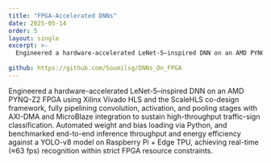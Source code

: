 ```yaml
---
title: "FPGA-Accelerated DNNs"
date: 2025-05-14
order: 5
layout: single
excerpt: >-
  Engineered a hardware-accelerated LeNet-5–inspired DNN on an AMD PYNQ-Z2 FPGA using Xilinx Vivado HLS and the ScaleHLS co-design framework, fully pipelining convolution, activation, and pooling stages with AXI-DMA and MicroBlaze integration to sustain high-throughput traffic-sign classification.
  
github: https://github.com/Soumilsg/DNNs_On_FPGA
---
```


Engineered a hardware-accelerated LeNet-5–inspired DNN on an AMD PYNQ-Z2 FPGA using Xilinx Vivado HLS and the ScaleHLS co-design framework, fully pipelining convolution, activation, and pooling stages with AXI-DMA and MicroBlaze integration to sustain high-throughput traffic-sign classification.
Automated weight and bias loading via Python, and benchmarked end-to-end inference throughput and energy efficiency against a YOLO-v8 model on Raspberry Pi + Edge TPU, achieving real-time (≈63 fps) recognition within strict FPGA resource constraints.
